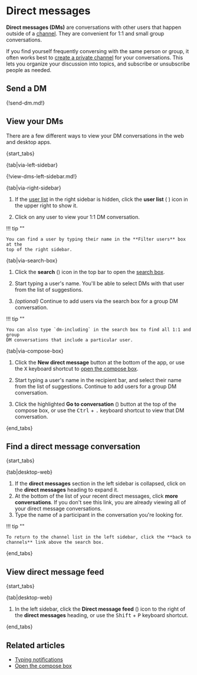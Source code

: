 # Direct messages

**Direct messages (DMs)** are conversations with other users that happen outside
of a [channel](/help/introduction-to-channels). They are convenient for 1:1 and
small group conversations.

If you find yourself frequently conversing with the same person or group, it
often works best to [create a private channel](/help/create-a-channel) for your
conversations. This lets you organize your discussion into topics, and subscribe
or unsubscribe people as needed.

## Send a DM

{!send-dm.md!}

## View your DMs

There are a few different ways to view your DM conversations in the web and
desktop apps.

{start_tabs}

{tab|via-left-sidebar}

{!view-dms-left-sidebar.md!}

{tab|via-right-sidebar}

1. If the [user list](/help/user-list) in the right sidebar is hidden, click the
   **user list** (<i class="zulip-icon zulip-icon-user-list"></i> ) icon in
   the upper right to show it.

1. Click on any user to view your 1:1 DM conversation.

!!! tip ""

    You can find a user by typing their name in the **Filter users** box at the
    top of the right sidebar.

{tab|via-search-box}

1. Click the **search** (<i class="search_icon zulip-icon
   zulip-icon-search"></i>) icon in the top bar to open the [search
   box](/help/search-for-messages).

1. Start typing a user's name. You'll be able to select DMs with that user
   from the list of suggestions.

1. *(optional)* Continue to add users via the search box for a group DM
   conversation.

!!! tip ""

    You can also type `dm-including` in the search box to find all 1:1 and group
    DM conversations that include a particular user.

{tab|via-compose-box}

1. Click the **New direct message** button at the bottom of the app, or use the
   <kbd>X</kbd> keyboard shortcut to [open the compose box](/help/open-the-compose-box).

1. Start typing a user's name in the recipient bar, and select their name from
   the list of suggestions. Continue to add users for a group DM conversation.

1. Click the highlighted **Go to conversation** (<i class="zulip-icon
   zulip-icon-chevron-right"></i>) button at the top of the compose box, or use
   the <kbd>Ctrl</kbd> + <kbd>.</kbd> keyboard shortcut to view that DM
   conversation.

{end_tabs}

## Find a direct message conversation

{start_tabs}

{tab|desktop-web}

1. If the **direct messages** section in the left sidebar is collapsed, click on
   the **direct messages** heading to expand it.
1. At the bottom of the list of your recent direct messages, click **more
   conversations**. If you don't see this link, you are already viewing all of
   your direct message conversations.
1. Type the name of a participant in the conversation you're looking for.

!!! tip ""

    To return to the channel list in the left sidebar, click the **back to
    channels** link above the search box.

{end_tabs}

## View direct message feed

{start_tabs}

{tab|desktop-web}

1. In the left sidebar, click the **Direct message feed**
   (<i class="zulip-icon zulip-icon-all-messages"></i>) icon to the right of the
   **direct messages** heading, or use the <kbd>Shift</kbd> + <kbd>P</kbd>
   keyboard shortcut.

{end_tabs}


## Related articles

* [Typing notifications](/help/typing-notifications)
* [Open the compose box](/help/open-the-compose-box)
